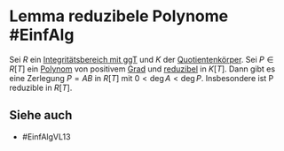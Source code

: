 # Lemma reduzibele Polynome #EinfAlg 
Sei $R$ ein [Integritätsbereich mit ggT](Einf.%20Alg/Definition/Integrit%C3%A4tsbereich%20mit%20ggT.md) und $K$ der [Quotientenkörper](Einf.%20Alg/Definition/Konsturktion%20des%20Quotientenk%C3%B6rpers.md).
Sei $P\in R[T]$ ein [Polynom](Einf.%20Alg/Definition/Polynomring.md) von positivem [Grad](Einf.%20Alg/Definition/Polynomgrad.md) und [reduzibel](Einf.%20Alg/Definition/irreduzibel.md) in $K[T]$. Dann gibt es eine Zerlegung $P=AB$ in $R[T]$ mit $0<\deg A<\deg P$. Insbesondere ist P reduzible in $R[T]$.
## Siehe auch
- #EinfAlgVL13 